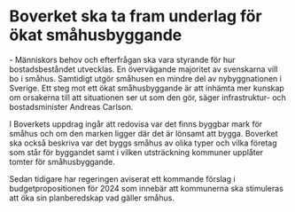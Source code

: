 # Boverket ska ta fram underlag för ökat småhusbyggande

\- Människors behov och efterfrågan ska vara styrande för hur bostadsbeståndet utvecklas. En övervägande majoritet av svenskarna vill bo i småhus. Samtidigt utgör småhusen en mindre del av nybyggnationen i Sverige. Ett steg mot ett ökat småhusbyggande är att inhämta mer kunskap om orsakerna till att situationen ser ut som den gör, säger infrastruktur\- och bostadsminister Andreas Carlson.

I Boverkets uppdrag ingår att redovisa var det finns byggbar mark för småhus och om den marken ligger där det är lönsamt att bygga. Boverket ska också beskriva var det byggs småhus av olika typer och vilka företag som står för byggandet samt i vilken utsträckning kommuner upplåter tomter för småhusbyggande.

Sedan tidigare har regeringen aviserat ett kommande förslag i budgetpropositionen för 2024 som innebär att kommunerna ska stimuleras att öka sin planberedskap vad gäller småhus.

